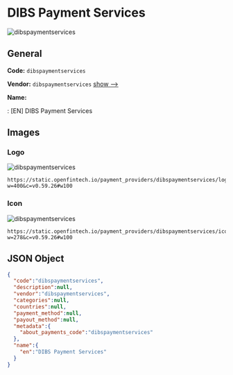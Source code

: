 
# DIBS Payment Services 
![dibspaymentservices](https://static.openfintech.io/payment_providers/dibspaymentservices/logo.svg?w=400&c=v0.59.26#w100)  

## General 
 
**Code:** `dibspaymentservices` 
 
**Vendor:** `dibspaymentservices` [show -->](/vendors/dibspaymentservices/) 
 
**Name:** 
 
:	[EN] DIBS Payment Services 
 

## Images 

### Logo 
 
![dibspaymentservices](https://static.openfintech.io/payment_providers/dibspaymentservices/logo.svg?w=400&c=v0.59.26#w100)  

```
https://static.openfintech.io/payment_providers/dibspaymentservices/logo.svg?w=400&c=v0.59.26#w100
```  

### Icon 
 
![dibspaymentservices](https://static.openfintech.io/payment_providers/dibspaymentservices/icon.svg?w=278&c=v0.59.26#w100)  

```
https://static.openfintech.io/payment_providers/dibspaymentservices/icon.svg?w=278&c=v0.59.26#w100
```  

## JSON Object 

```json
{
  "code":"dibspaymentservices",
  "description":null,
  "vendor":"dibspaymentservices",
  "categories":null,
  "countries":null,
  "payment_method":null,
  "payout_method":null,
  "metadata":{
    "about_payments_code":"dibspaymentservices"
  },
  "name":{
    "en":"DIBS Payment Services"
  }
}
```  
